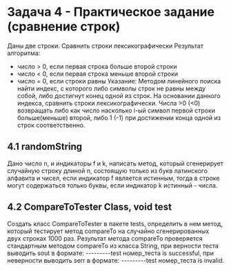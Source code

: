 # Задача 4 - Практическое задание (сравнение строк)

Даны две строки. Сравнить строки лексикографически
Результат алгоритма:
- число > 0, если первая строка больше второй строки
- число < 0, если первая строка меньше второй строки
- число = 0, если строки равны
  Указание:
  Методом линейного поиска найти индекс, с которого либо символы строк не равны между собой, либо достигнут конец одной из строк. На основании данного индекса, сравнить строки лексикографически.
  Числа >0 (<0) возвращать либо как число насколько i-ый символ первой строки больше(меньше) второй, либо 1 (-1) при достижении конца одной из строк соответственно. 
## 4.1 randomString
  Дано число n, и индикаторы f и k, написать метод, который сгенерирует случайную строку длиной n, состоящую только из букв латинского алфавита и чисел, если индикатор f является истинным, тогда в строке могут содержаться только буквы, если индикатор k истинный - числа.

## 4.2 CompareToTester Class, void test
Создать класс CompareToTester в пакете tests, определить в нем метод, который тестирует метод compareTo на случайно сгенерированных двух строках 1000 раз. Результат метода compareTo проверяется стандартным методом compareTo из класса String, при верности теста выводить sout в формате: ---------test номер_теста is successful, при неверности выводить serr в формате: ---------test номер_теста is invalid.
